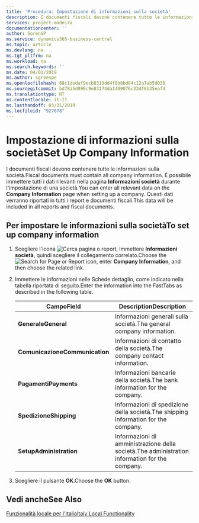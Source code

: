 ```yaml
---
title: 'Procedura: Impostazione di informazioni sulla società'
description: I documenti fiscali devono contenere tutte le informazioni sulla società. È possibile immettere tutti i dati rilevanti nella pagina Informazioni società durante l'impostazione di una società.
services: project-madeira
documentationcenter: ''
author: SorenGP
ms.service: dynamics365-business-central
ms.topic: article
ms.devlang: na
ms.tgt_pltfrm: na
ms.workload: na
ms.search.keywords: ''
ms.date: 04/01/2019
ms.author: sgroespe
ms.openlocfilehash: 68c1dedaf9ecb8319dd4f8b8bd84c12a7ab5d038
ms.sourcegitcommit: bd78a5d990c9e83174da1409076c22df8b35eafd
ms.translationtype: HT
ms.contentlocale: it-IT
ms.lasthandoff: 03/31/2019
ms.locfileid: "927678"
---
```

# <a name="set-up-company-information"></a><span data-ttu-id="a96c9-104">Impostazione di informazioni sulla società</span><span class="sxs-lookup"><span data-stu-id="a96c9-104">Set Up Company Information</span></span>
<span data-ttu-id="a96c9-105">I documenti fiscali devono contenere tutte le informazioni sulla società.</span><span class="sxs-lookup"><span data-stu-id="a96c9-105">Fiscal documents must contain all company information.</span></span> <span data-ttu-id="a96c9-106">È possibile immettere tutti i dati rilevanti nella pagina **Informazioni società** durante l'impostazione di una società.</span><span class="sxs-lookup"><span data-stu-id="a96c9-106">You can enter all relevant data on the **Company Information** page when setting up a company.</span></span> <span data-ttu-id="a96c9-107">Questi dati verranno riportati in tutti i report e documenti fiscali.</span><span class="sxs-lookup"><span data-stu-id="a96c9-107">This data will be included in all reports and fiscal documents.</span></span>  

## <a name="to-set-up-company-information"></a><span data-ttu-id="a96c9-108">Per impostare le informazioni sulla società</span><span class="sxs-lookup"><span data-stu-id="a96c9-108">To set up company information</span></span>  

1.  <span data-ttu-id="a96c9-109">Scegliere l'icona ![Cerca pagina o report](../../media/ui-search/search_small.png "icona Cerca pagina o report"), immettere **Informazioni società**, quindi scegliere il collegamento correlato.</span><span class="sxs-lookup"><span data-stu-id="a96c9-109">Choose the ![Search for Page or Report](../../media/ui-search/search_small.png "Search for Page or Report icon") icon, enter **Company Information**, and then choose the related link.</span></span>  
2.  <span data-ttu-id="a96c9-110">Immettere le informazioni nelle Schede dettaglio, come indicato nella tabella riportata di seguito.</span><span class="sxs-lookup"><span data-stu-id="a96c9-110">Enter the information into the FastTabs as described in the following table.</span></span>

    |<span data-ttu-id="a96c9-111">Campo</span><span class="sxs-lookup"><span data-stu-id="a96c9-111">Field</span></span>|<span data-ttu-id="a96c9-112">Description</span><span class="sxs-lookup"><span data-stu-id="a96c9-112">Description</span></span>|  
    |-------------|---------------------------------------|  
    |<span data-ttu-id="a96c9-113">**Generale**</span><span class="sxs-lookup"><span data-stu-id="a96c9-113">**General**</span></span>|<span data-ttu-id="a96c9-114">Informazioni generali sulla società.</span><span class="sxs-lookup"><span data-stu-id="a96c9-114">The general company information.</span></span>|  
    |<span data-ttu-id="a96c9-115">**Comunicazione**</span><span class="sxs-lookup"><span data-stu-id="a96c9-115">**Communication**</span></span>|<span data-ttu-id="a96c9-116">Informazioni di contatto della società.</span><span class="sxs-lookup"><span data-stu-id="a96c9-116">The company contact information.</span></span>|  
    |<span data-ttu-id="a96c9-117">**Pagamenti**</span><span class="sxs-lookup"><span data-stu-id="a96c9-117">**Payments**</span></span>|<span data-ttu-id="a96c9-118">Informazioni bancarie della società.</span><span class="sxs-lookup"><span data-stu-id="a96c9-118">The bank information for the company.</span></span>|  
    |<span data-ttu-id="a96c9-119">**Spedizione**</span><span class="sxs-lookup"><span data-stu-id="a96c9-119">**Shipping**</span></span>|<span data-ttu-id="a96c9-120">Informazioni di spedizione della società.</span><span class="sxs-lookup"><span data-stu-id="a96c9-120">The shipping information for the company.</span></span>|  
    |<span data-ttu-id="a96c9-121">**Setup**</span><span class="sxs-lookup"><span data-stu-id="a96c9-121">**Administration**</span></span>|<span data-ttu-id="a96c9-122">Informazioni di amministrazione della società.</span><span class="sxs-lookup"><span data-stu-id="a96c9-122">The administration information for the company.</span></span>|  

3.  <span data-ttu-id="a96c9-123">Scegliere il pulsante **OK**.</span><span class="sxs-lookup"><span data-stu-id="a96c9-123">Choose the **OK** button.</span></span>  

## <a name="see-also"></a><span data-ttu-id="a96c9-124">Vedi anche</span><span class="sxs-lookup"><span data-stu-id="a96c9-124">See Also</span></span>  
 [<span data-ttu-id="a96c9-125">Funzionalità locale per l'Italia</span><span class="sxs-lookup"><span data-stu-id="a96c9-125">Italy Local Functionality</span></span>](italy-local-functionality.md)   
